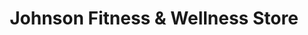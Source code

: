 ---
title: "Johnson Fitness & Wellness Store"
url: /edwardsville/johnson-fitness-and-wellness-store/
shop: sports
---
